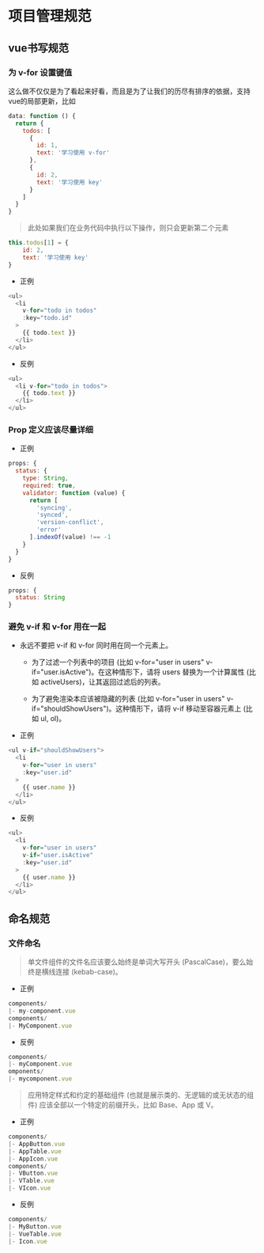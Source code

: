 # 项目管理规范


## vue书写规范

### 为 v-for 设置键值
这么做不仅仅是为了看起来好看，而且是为了让我们的历尽有排序的依据，支持vue的局部更新，比如
```js
data: function () {
  return {
    todos: [
      {
        id: 1,
        text: '学习使用 v-for'
      },
      {
        id: 2,
        text: '学习使用 key'
      }
    ]
  }
}
```
>此处如果我们在业务代码中执行以下操作，则只会更新第二个元素
```js
this.todos[1] = {
    id: 2,
    text: '学习使用 key'
}
```
- 正例
```js
<ul>
  <li
    v-for="todo in todos"
    :key="todo.id"
  >
    {{ todo.text }}
  </li>
</ul>
```
- 反例
```js
<ul>
  <li v-for="todo in todos">
    {{ todo.text }}
  </li>
</ul>
```

### Prop 定义应该尽量详细
- 正例
```js
props: {
  status: {
    type: String,
    required: true,
    validator: function (value) {
      return [
        'syncing',
        'synced',
        'version-conflict',
        'error'
      ].indexOf(value) !== -1
    }
  }
}
```
- 反例
```js
props: {
  status: String
}
```

### 避免 v-if 和 v-for 用在一起
- 永远不要把 v-if 和 v-for 同时用在同一个元素上。

    - 为了过滤一个列表中的项目 (比如 v-for="user in users" v-if="user.isActive")。在这种情形下，请将 users 替换为一个计算属性 (比如 activeUsers)，让其返回过滤后的列表。

    - 为了避免渲染本应该被隐藏的列表 (比如 v-for="user in users" v-if="shouldShowUsers")。这种情形下，请将 v-if 移动至容器元素上 (比如 ul, ol)。

- 正例
```js
<ul v-if="shouldShowUsers">
  <li
    v-for="user in users"
    :key="user.id"
  >
    {{ user.name }}
  </li>
</ul>
```
- 反例
```js
<ul>
  <li
    v-for="user in users"
    v-if="user.isActive"
    :key="user.id"
  >
    {{ user.name }}
  </li>
</ul>
```

## 命名规范

### 文件命名

 >单文件组件的文件名应该要么始终是单词大写开头 (PascalCase)，要么始终是横线连接 (kebab-case)。

- 正例
```js
components/
|- my-component.vue
components/
|- MyComponent.vue
```
- 反例
```js
components/
|- myComponent.vue
omponents/
|- mycomponent.vue
```

>应用特定样式和约定的基础组件 (也就是展示类的、无逻辑的或无状态的组件) 应该全部以一个特定的前缀开头，比如 Base、App 或 V。

- 正例
```js
components/
|- AppButton.vue
|- AppTable.vue
|- AppIcon.vue
components/
|- VButton.vue
|- VTable.vue
|- VIcon.vue
```
- 反例
```js
components/
|- MyButton.vue
|- VueTable.vue
|- Icon.vue
```